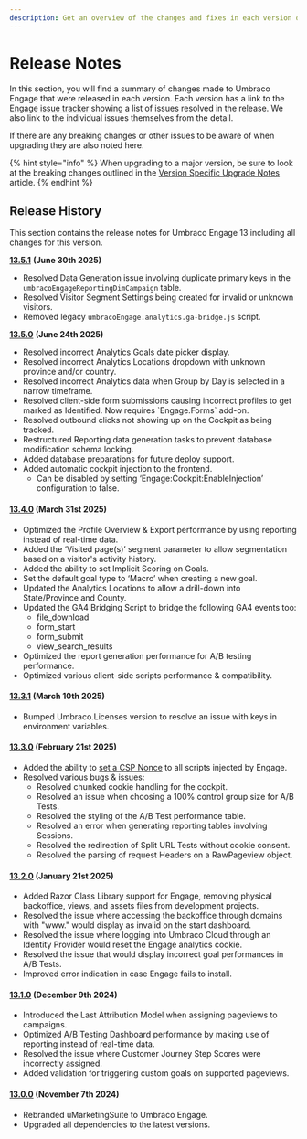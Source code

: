 ```yaml
---
description: Get an overview of the changes and fixes in each version of Umbraco Engage.
---
```


# Release Notes

In this section, you will find a summary of changes made to Umbraco Engage that were released in each version. Each version has a link to the [Engage issue tracker](https://github.com/umbraco/Umbraco.Engage.Issues/) showing a list of issues resolved in the release. We also link to the individual issues themselves from the detail.

If there are any breaking changes or other issues to be aware of when upgrading they are also noted here.

{% hint style="info" %}
When upgrading to a major version, be sure to look at the breaking changes outlined in the [Version Specific Upgrade Notes](upgrading/version-specific-upgrade-notes.md) article.
{% endhint %}

## Release History

This section contains the release notes for Umbraco Engage 13 including all changes for this version.

[**13.5.1**](https://www.nuget.org/packages/Umbraco.Engage/13.5.1) **(June 30th 2025)**

* Resolved Data Generation issue involving duplicate primary keys in the  `umbracoEngageReportingDimCampaign` table.
* Resolved Visitor Segment Settings being created for invalid or unknown visitors.
* Removed legacy `umbracoEngage.analytics.ga-bridge.js` script.

[**13.5.0**](https://www.nuget.org/packages/Umbraco.Engage/13.5.0) **(June 24th 2025)**

* Resolved incorrect Analytics Goals date picker display.
* Resolved incorrect Analytics Locations dropdown with unknown province and/or country.
* Resolved incorrect Analytics data when Group by Day is selected in a narrow timeframe.
* Resolved client-side form submissions causing incorrect profiles to get marked as Identified. Now requires \`Engage.Forms\` add-on.
* Resolved outbound clicks not showing up on the Cockpit as being tracked.
* Restructured Reporting data generation tasks to prevent database modification schema locking.
* Added database preparations for future deploy support.
* Added automatic cockpit injection to the frontend.
  * Can be disabled by setting ‘Engage:Cockpit:EnableInjection’ configuration to false.

#### [13.4.0](https://www.nuget.org/packages/Umbraco.Engage/13.4.0) (March 31st 2025)

* Optimized the Profile Overview & Export performance by using reporting instead of real-time data.
* Added the ‘Visited page(s)’ segment parameter to allow segmentation based on a visitor's activity history.
* Added the ability to set Implicit Scoring on Goals.
* Set the default goal type to ‘Macro’ when creating a new goal.
* Updated the Analytics Locations to allow a drill-down into State/Province and County.
* Updated the GA4 Bridging Script to bridge the following GA4 events too:
  * file\_download
  * form\_start
  * form\_submit
  * view\_search\_results
* Optimized the report generation performance for A/B testing performance.
* Optimized various client-side scripts performance & compatibility.

#### [13.3.1](https://www.nuget.org/packages/Umbraco.Engage/13.3.1) (March 10th 2025)

* Bumped Umbraco.Licenses version to resolve an issue with keys in environment variables.

#### [**13.3.0**](https://www.nuget.org/packages/Umbraco.Engage/13.3.0) **(February 21st 2025)**

* Added the ability to [set a CSP Nonce](getting-started/for-developers/content-security-policy-nonce-configuration.md) to all scripts injected by Engage.
* Resolved various bugs & issues:
  * Resolved chunked cookie handling for the cockpit.
  * Resolved an issue when choosing a 100% control group size for A/B Tests.
  * Resolved the styling of the A/B Test performance table.
  * Resolved an error when generating reporting tables involving Sessions.
  * Resolved the redirection of Split URL Tests without cookie consent.
  * Resolved the parsing of request Headers on a RawPageview object.

#### [**13.2.0**](https://www.nuget.org/packages/Umbraco.Engage/13.2.0) **(January 21st 2025)**

* Added Razor Class Library support for Engage, removing physical backoffice, views, and assets files from development projects.
* Resolved the issue where accessing the backoffice through domains with "www." would display as invalid on the start dashboard.
* Resolved the issue where logging into Umbraco Cloud through an Identity Provider would reset the Engage analytics cookie.
* Resolved the issue that would display incorrect goal performances in A/B Tests.
* Improved error indication in case Engage fails to install.

#### [**13.1.0**](https://www.nuget.org/packages/Umbraco.Engage/13.1.0) **(December 9th 2024)**

* Introduced the Last Attribution Model when assigning pageviews to campaigns.
* Optimized A/B Testing Dashboard performance by making use of reporting instead of real-time data.
* Resolved the issue where Customer Journey Step Scores were incorrectly assigned.
* Added validation for triggering custom goals on supported pageviews.

#### [**13.0.0**](https://www.nuget.org/packages/Umbraco.Engage/13.0.0) **(November 7th 2024)**

* Rebranded uMarketingSuite to Umbraco Engage.
* Upgraded all dependencies to the latest versions.
